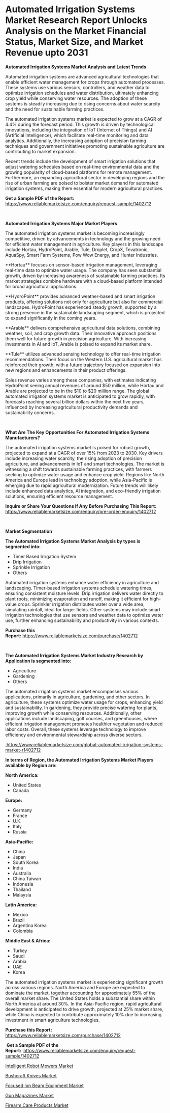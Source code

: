 <p><h1>Automated Irrigation Systems Market Research Report Unlocks Analysis on the Market Financial Status, Market Size, and Market Revenue upto 2031</h1></p><p><strong>Automated Irrigation Systems Market Analysis and Latest Trends</strong></p>
<p><p>Automated irrigation systems are advanced agricultural technologies that enable efficient water management for crops through automated processes. These systems use various sensors, controllers, and weather data to optimize irrigation schedules and water distribution, ultimately enhancing crop yield while conserving water resources. The adoption of these systems is steadily increasing due to rising concerns about water scarcity and the need for sustainable farming practices.</p><p>The automated irrigation systems market is expected to grow at a CAGR of 4.4% during the forecast period. This growth is driven by technological innovations, including the integration of IoT (Internet of Things) and AI (Artificial Intelligence), which facilitate real-time monitoring and data analytics. Additionally, the increasing adoption of precision farming techniques and government initiatives promoting sustainable agriculture are contributing to market expansion. </p><p>Recent trends include the development of smart irrigation solutions that adjust watering schedules based on real-time environmental data and the growing popularity of cloud-based platforms for remote management. Furthermore, an expanding agricultural sector in developing regions and the rise of urban farming are poised to bolster market demand for automated irrigation systems, making them essential for modern agricultural practices.</p></p>
<p><strong>Get a Sample PDF of the Report:&nbsp;</strong> <a href="https://www.reliablemarketsize.com/enquiry/request-sample/1402712?utm_campaign=1778&utm_medium=2&utm_source=Github&utm_content=ia&utm_term=23102024&utm_id=automated-irrigation-systems">https://www.reliablemarketsize.com/enquiry/request-sample/1402712</a></p>
<p>&nbsp;</p>
<p><strong>Automated Irrigation Systems Major Market Players</strong></p>
<p><p>The automated irrigation systems market is becoming increasingly competitive, driven by advancements in technology and the growing need for efficient water management in agriculture. Key players in this landscape include Hortau, HydroPoint, Arable, Tule, Droplet, CropX, Tevatronic, AquaSpy, Smart Farm Systems, Pow Wow Energy, and Hunter Industries.</p><p>**Hortau** focuses on sensor-based irrigation management, leveraging real-time data to optimize water usage. The company has seen substantial growth, driven by increasing awareness of sustainable farming practices. Its market strategies combine hardware with a cloud-based platform intended for broad agricultural applications.</p><p>**HydroPoint** provides advanced weather-based and smart irrigation products, offering solutions not only for agriculture but also for commercial landscapes. HydroPoint has experienced steady growth, supported by a strong presence in the sustainable landscaping segment, which is projected to expand significantly in the coming years.</p><p>**Arable** delivers comprehensive agricultural data solutions, combining weather, soil, and crop growth data. Their innovative approach positions them well for future growth in precision agriculture. With increasing investments in AI and IoT, Arable is poised to expand its market share.</p><p>**Tule** utilizes advanced sensing technology to offer real-time irrigation recommendations. Their focus on the Western U.S. agricultural market has reinforced their growth, with a future trajectory focused on expansion into new regions and enhancements in their product offerings.</p><p>Sales revenue varies among these companies, with estimates indicating HydroPoint seeing annual revenues of around $50 million, while Hortau and Arable are projected to be in the $10 to $20 million range. The global automated irrigation systems market is anticipated to grow rapidly, with forecasts reaching several billion dollars within the next five years, influenced by increasing agricultural productivity demands and sustainability concerns.</p></p>
<p>&nbsp;</p>
<p><strong>What Are The Key Opportunities For Automated Irrigation Systems Manufacturers?</strong></p>
<p><p>The automated irrigation systems market is poised for robust growth, projected to expand at a CAGR of over 15% from 2023 to 2030. Key drivers include increasing water scarcity, the rising adoption of precision agriculture, and advancements in IoT and smart technologies. The market is witnessing a shift towards sustainable farming practices, with farmers seeking to optimize water usage and enhance crop yield. Regions like North America and Europe lead in technology adoption, while Asia-Pacific is emerging due to rapid agricultural modernization. Future trends will likely include enhanced data analytics, AI integration, and eco-friendly irrigation solutions, ensuring efficient resource management.</p></p>
<p><strong>Inquire or Share Your Questions If Any Before Purchasing This Report:</strong> <a href="https://www.reliablemarketsize.com/enquiry/pre-order-enquiry/1402712?utm_campaign=1778&utm_medium=2&utm_source=Github&utm_content=ia&utm_term=23102024&utm_id=automated-irrigation-systems">https://www.reliablemarketsize.com/enquiry/pre-order-enquiry/1402712</a></p>
<p>&nbsp;</p>
<p><strong>Market Segmentation</strong></p>
<p><strong>The Automated Irrigation Systems Market Analysis by types is segmented into:</strong></p>
<p><ul><li>Timer Based Irrigation System</li><li>Drip Irrigation</li><li>Sprinkle Irrigation</li><li>Others</li></ul></p>
<p><p>Automated irrigation systems enhance water efficiency in agriculture and landscaping. Timer-based irrigation systems schedule watering times, ensuring consistent moisture levels. Drip irrigation delivers water directly to plant roots, minimizing evaporation and runoff, making it efficient for high-value crops. Sprinkler irrigation distributes water over a wide area, simulating rainfall, ideal for larger fields. Other systems may include smart irrigation technologies that use sensors and weather data to optimize water use, further enhancing sustainability and productivity in various contexts.</p></p>
<p><strong>Purchase this Report:&nbsp;</strong><a href="https://www.reliablemarketsize.com/purchase/1402712?utm_campaign=1778&utm_medium=2&utm_source=Github&utm_content=ia&utm_term=23102024&utm_id=automated-irrigation-systems">https://www.reliablemarketsize.com/purchase/1402712</a></p>
<p>&nbsp;</p>
<p><strong>The Automated Irrigation Systems Market Industry Research by Application is segmented into:</strong></p>
<p><ul><li>Agriculture</li><li>Gardening</li><li>Others</li></ul></p>
<p><p>The automated irrigation systems market encompasses various applications, primarily in agriculture, gardening, and other sectors. In agriculture, these systems optimize water usage for crops, enhancing yield and sustainability. In gardening, they provide precise watering for plants, improving growth while conserving resources. Additionally, other applications include landscaping, golf courses, and greenhouses, where efficient irrigation management promotes healthier vegetation and reduced labor costs. Overall, these systems leverage technology to improve efficiency and environmental stewardship across diverse sectors.</p></p>
<p><a href="https://www.reliablemarketsize.com/global-automated-irrigation-systems-market-r1402712?utm_campaign=1778&utm_medium=2&utm_source=Github&utm_content=ia&utm_term=23102024&utm_id=automated-irrigation-systems">&nbsp;https://www.reliablemarketsize.com/global-automated-irrigation-systems-market-r1402712</a></p>
<p><strong>In terms of Region, the Automated Irrigation Systems Market Players available by Region are:</strong></p>
<p>
    <p> <strong> North America: </strong>
        <ul>
            <li>United States</li>
            <li>Canada</li>
        </ul>
        </p> 
    <p> <strong> Europe: </strong>
        <ul>
            <li>Germany</li>
            <li>France</li>
            <li>U.K.</li>
            <li>Italy</li>
            <li>Russia</li>
        </ul>
        </p> 
    <p> <strong> Asia-Pacific: </strong>
        <ul>
            <li>China</li>
            <li>Japan</li>
            <li>South Korea</li>
            <li>India</li>
            <li>Australia</li>
            <li>China Taiwan</li>
            <li>Indonesia</li>
            <li>Thailand</li>
            <li>Malaysia</li>
        </ul>
        </p> 
    <p> <strong> Latin America: </strong>
        <ul>
            <li>Mexico</li>
            <li>Brazil</li>
            <li>Argentina Korea</li>
            <li>Colombia</li>
        </ul>
        </p> 
    <p> <strong> Middle East & Africa: </strong>
        <ul>
            <li>Turkey</li>
            <li>Saudi</li>
            <li>Arabia</li>
            <li>UAE</li>
            <li>Korea</li>
        </ul>
    </p>
    </p>
<p><p>The automated irrigation systems market is experiencing significant growth across various regions. North America and Europe are expected to dominate the market, together accounting for approximately 55% of the overall market share. The United States holds a substantial share within North America at around 30%. In the Asia-Pacific region, rapid agricultural development is anticipated to drive growth, projected at 25% market share, while China is expected to contribute approximately 10% due to increasing investment in smart agriculture technologies.</p></p>
<p><strong>Purchase this Report: </strong><a href="https://www.reliablemarketsize.com/purchase/1402712?utm_campaign=1778&utm_medium=2&utm_source=Github&utm_content=ia&utm_term=23102024&utm_id=automated-irrigation-systems">https://www.reliablemarketsize.com/purchase/1402712</a></p>
<p>&nbsp;<strong>Get a Sample PDF of the Report:&nbsp;&nbsp;</strong><a href="https://www.reliablemarketsize.com/enquiry/request-sample/1402712?utm_campaign=1778&utm_medium=2&utm_source=Github&utm_content=ia&utm_term=23102024&utm_id=automated-irrigation-systems">https://www.reliablemarketsize.com/enquiry/request-sample/1402712</a></p>
<p><strong></strong></p>
<p><p><a href="https://www.linkedin.com/pulse/global-intelligent-robot-mowers-62-cagr-forecast-2024-2031-h30ef?utm_campaign=1778&utm_medium=2&utm_source=Github&utm_content=ia&utm_term=23102024&utm_id=automated-irrigation-systems">Intelligent Robot Mowers Market</a></p><p><a href="https://www.linkedin.com/pulse/global-bushcraft-knives-market-exploring-share-trends-future-zy8xe?utm_campaign=1778&utm_medium=2&utm_source=Github&utm_content=ia&utm_term=23102024&utm_id=automated-irrigation-systems">Bushcraft Knives Market</a></p><p><a href="https://www.linkedin.com/pulse/focused-ion-beam-equipment-market-forecasts-trends-impact-analysis-h29zf?utm_campaign=1778&utm_medium=2&utm_source=Github&utm_content=ia&utm_term=23102024&utm_id=automated-irrigation-systems">Focused Ion Beam Equipment Market</a></p><p><a href="https://www.linkedin.com/pulse/global-gun-magazines-market-analysis-trends-forecasts-growth-f3rge?utm_campaign=1778&utm_medium=2&utm_source=Github&utm_content=ia&utm_term=23102024&utm_id=automated-irrigation-systems">Gun Magazines Market</a></p><p><a href="https://www.linkedin.com/pulse/firearm-care-products-market-matrix-applications-types-cagr-cjwye?utm_campaign=1778&utm_medium=2&utm_source=Github&utm_content=ia&utm_term=23102024&utm_id=automated-irrigation-systems">Firearm Care Products Market</a></p></p>